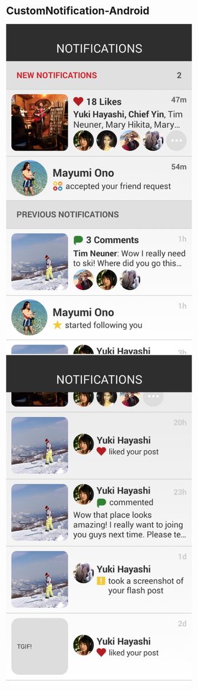 # CustomNotification-Android

![alt text](https://github.com/yasuodev/CustomNotification-Android/blob/master/screenshots/Samsung%20GT-N7100%20Android%204.4.2/device-2016-04-20-222734.png)
![alt text](https://github.com/yasuodev/CustomNotification-Android/blob/master/screenshots/Samsung%20GT-N7100%20Android%204.4.2/device-2016-04-20-222909.png)

